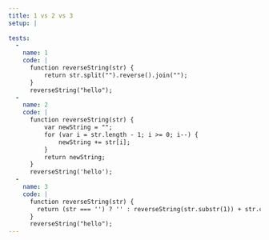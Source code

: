 ```yaml
---
title: 1 vs 2 vs 3
setup: |
  
tests:
  -
    name: 1
    code: |
      function reverseString(str) {
          return str.split("").reverse().join("");
      }
      reverseString("hello");
  -
    name: 2
    code: |
      function reverseString(str) {
          var newString = "";
          for (var i = str.length - 1; i >= 0; i--) {
              newString += str[i];
          }
          return newString;
      }
      reverseString('hello');
  -
    name: 3
    code: |
      function reverseString(str) {
        return (str === '') ? '' : reverseString(str.substr(1)) + str.charAt(0);
      }
      reverseString("hello");
---
```


